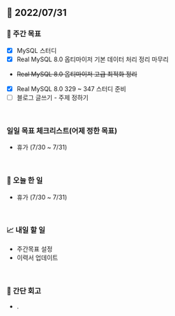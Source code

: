 ## 📅 2022/07/31


### 👏 주간 목표

- [x] MySQL 스터디
- [x] Real MySQL 8.0 옵티마이저 기본 데이터 처리 정리 마무리
- ~~Real MySQL 8.0 옵티마이저 고급 최적화 정리~~
- [x] Real MySQL 8.0 329 ~ 347 스터디 준비
- [ ] 블로그 글쓰기 - 주제 정하기

<br/>

### 일일 목표 체크리스트(어제 정한 목표)

- 휴가 (7/30 ~ 7/31)

<br/>

### 💯 오늘 한 일

- 휴가 (7/30 ~ 7/31)

<br/>

### 📈 내일 할 일

- 주간목표 설정
- 이력서 업데이트

<br/>

### 🤔 간단 회고

- . 
